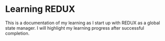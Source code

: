 # Learning REDUX

This is a documentation of my learning as I start up with REDUX as a global state manager. I will highlight my learning progress after successful completion.
